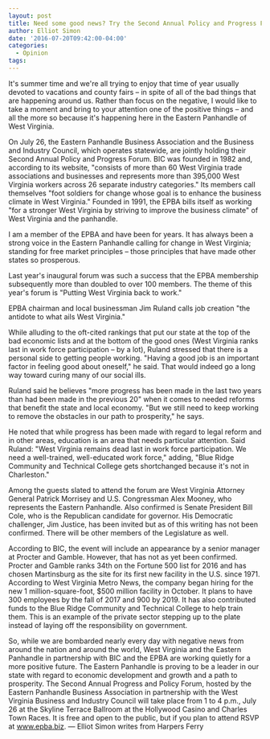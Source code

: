 ```yaml
---
layout: post
title: Need some good news? Try the Second Annual Policy and Progress Forum
author: Elliot Simon
date: '2016-07-20T09:42:00-04:00'
categories:
  - Opinion
tags:
---
```

It's summer time and we're all trying to enjoy that time of year usually devoted to vacations and county fairs &ndash; in spite of all of the bad things that are happening around us. Rather than focus on the negative, I would like to take a moment and bring to your attention one of the positive things &ndash; and all the more so because it's happening here in the Eastern Panhandle of West Virginia.

On July 26, the Eastern Panhandle Business Association and the Business and Industry Council, which operates statewide, are jointly holding their Second Annual Policy and Progress Forum. BIC was founded in 1982 and, according to its website, "consists of more than 60 West Virginia trade associations and businesses and represents more than 395,000 West Virginia workers across 26 separate industry categories." Its members call themselves "foot soldiers for change whose goal is to enhance the business climate in West Virginia." Founded in 1991, the EPBA bills itself as working "for a stronger West Virginia by striving to improve the business climate" of West Virginia and the panhandle.
 
 I am a member of the EPBA and have been for years. It has always been a strong voice in the Eastern Panhandle calling for change in West Virginia; standing for free market principles &ndash; those principles that have made other states so prosperous.

Last year's inaugural forum was such a success that the EPBA membership subsequently more than doubled to over 100 members. The theme of this year's forum is "Putting West Virginia back to work."

EPBA chairman and local businessman Jim Ruland calls job creation "the antidote to what ails West Virginia."

While alluding to the oft-cited rankings that put our state at the top of the bad economic lists and at the bottom of the good ones (West Virginia ranks last in work force participation &ndash; by a lot), Ruland stressed that there is a personal side to getting people working. "Having a good job is an important factor in feeling good about oneself," he said. That would indeed go a long way toward curing many of our social ills.

Ruland said he believes "more progress has been made in the last two years than had been made in the previous 20" when it comes to needed reforms that benefit the state and local economy. "But we still need to keep working to remove the obstacles in our path to prosperity," he says. 

He noted that while progress has been made with regard to legal reform and in other areas, education is an area that needs particular attention. Said Ruland: "West Virginia remains dead last in work force participation. We need a well-trained, well-educated work force," adding, "Blue Ridge Community and Technical College gets shortchanged because it's not in Charleston." 

Among the guests slated to attend the forum are West Virginia Attorney General Patrick Morrisey and U.S. Congressman Alex Mooney, who represents the Eastern Panhandle. Also confirmed is Senate President Bill Cole, who is the Republican candidate for governor. His Democratic challenger, Jim Justice, has been invited but as of this writing has not been confirmed. There will be other members of the Legislature as well.

According to BIC, the event will include an appearance by a senior manager at Procter and Gamble. However, that has not as yet been confirmed. Procter and Gamble ranks 34th on the Fortune 500 list for 2016 and has chosen Martinsburg as the site for its first new facility in the U.S. since 1971. According to West Virginia Metro News, the company began hiring for the new 1 million-square-foot, $500 million facility in October. It plans to have 300 employees by the fall of 2017 and 900 by 2019. It has also contributed funds to the Blue Ridge Community and Technical College to help train them. This is an example of the private sector stepping up to the plate instead of laying off the responsibility on government.

So, while we are bombarded nearly every day with negative news from around the nation and around the world, West Virginia and the Eastern Panhandle in partnership with BIC and the EPBA are working quietly for a more positive future. The Eastern Panhandle is proving to be a leader in our state with regard to economic development and growth and a path to prosperity. The Second Annual Progress and Policy Forum, hosted by the Eastern Panhandle Business Association in partnership with the West Virginia Business and Industry Council will take place from 1 to 4 p.m., July 26 at the Skyline Terrace Ballroom at the Hollywood Casino and Charles Town Races. It is free and open to the public, but if you plan to attend RSVP at <a href="http://www.epba.biz">www.epba.biz</a>. &mdash; Elliot Simon writes from Harpers Ferry
